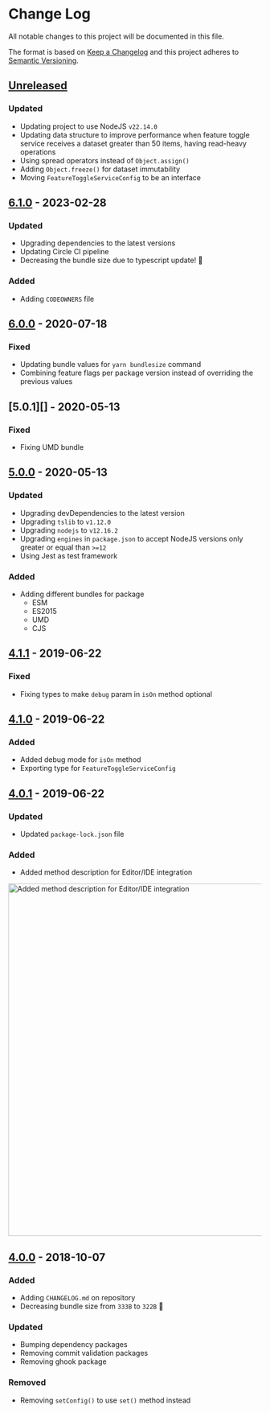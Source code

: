 # Change Log

All notable changes to this project will be documented in this file.

The format is based on [Keep a Changelog](http://keepachangelog.com/)
and this project adheres to [Semantic Versioning](http://semver.org/).

## [Unreleased][]

### Updated

- Updating project to use NodeJS `v22.14.0`
- Updating data structure to improve performance when feature toggle service receives a dataset greater than 50 items, having read-heavy operations
- Using spread operators instead of `Object.assign()`
- Adding `Object.freeze()` for dataset immutability
- Moving `FeatureToggleServiceConfig` to be an interface 


## [6.1.0][] - 2023-02-28

### Updated

- Upgrading dependencies to the latest versions
- Updating Circle CI pipeline
- Decreasing the bundle size due to typescript update! 🎉

### Added

- Adding `CODEOWNERS` file

## [6.0.0][] - 2020-07-18

### Fixed

- Updating bundle values for `yarn bundlesize` command
- Combining feature flags per package version instead of overriding the previous values

## [5.0.1][] - 2020-05-13

### Fixed

- Fixing UMD bundle

## [5.0.0][] - 2020-05-13

### Updated

- Upgrading devDependencies to the latest version
- Upgrading `tslib` to `v1.12.0`
- Upgrading `nodejs` to `v12.16.2`
- Upgrading `engines` in `package.json` to accept NodeJS versions only greater or equal than `>=12`
- Using Jest as test framework

### Added

- Adding different bundles for package
  - ESM
  - ES2015
  - UMD
  - CJS

## [4.1.1][] - 2019-06-22

### Fixed

- Fixing types to make `debug` param in `isOn` method optional

## [4.1.0][] - 2019-06-22

### Added

- Added debug mode for `isOn` method
- Exporting type for `FeatureToggleServiceConfig`

## [4.0.1][] - 2019-06-22

### Updated

- Updated `package-lock.json` file

### Added

- Added method description for Editor/IDE integration

<img width="701" alt="Added method description for Editor/IDE integration" src="https://user-images.githubusercontent.com/1252570/59961226-53d91480-9518-11e9-8f3f-acbaf952e955.png">

## [4.0.0][] - 2018-10-07

### Added

- Adding `CHANGELOG.md` on repository
- Decreasing bundle size from `333B` to `322B` 🎉

### Updated

- Bumping dependency packages
- Removing commit validation packages
- Removing ghook package

### Removed

- Removing `setConfig()` to use `set()` method instead

[unreleased]: https://github.com/willmendesneto/feature-toggle-service/compare/v4.1.1...HEAD
[4.1.1]: https://github.com/willmendesneto/feature-toggle-service/compare/v4.1.0...v4.1.1
[4.1.0]: https://github.com/willmendesneto/feature-toggle-service/compare/v4.0.1...v4.1.0
[4.0.1]: https://github.com/willmendesneto/feature-toggle-service/compare/v4.0.0...v4.0.1
[4.0.0]: https://github.com/willmendesneto/feature-toggle-service/tree/v4.0.0
[unreleased]: https://github.com/willmendesneto/feature-toggle-service/compare/v5.0.0...HEAD
[5.0.0]: https://github.com/willmendesneto/feature-toggle-service/tree/v5.0.0
[unreleased]: https://github.com/willmendesneto/feature-toggle-service/compare/v5.0.1...HEAD
[Unreleased]: https://github.com/willmendesneto/feature-toggle-service/compare/v6.1.0...HEAD
[6.1.0]: https://github.com/willmendesneto/feature-toggle-service/compare/v6.0.0...v6.1.0
[6.0.0]: https://github.com/willmendesneto/feature-toggle-service/tree/v6.0.0
